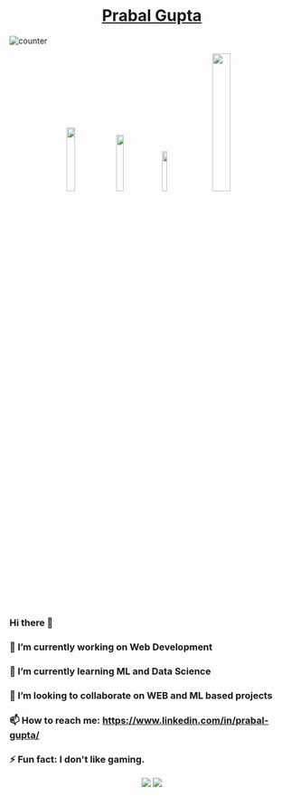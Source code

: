 <h1 align="center"><a href="https://prabalgupta12.github.io/">Prabal Gupta</a></h1>

![counter](https://en7k4niarxtrtbv.m.pipedream.net)
<p align="center">
  <a href="https://twitter.com/PrabalGupta__" target="_blank"><img src="https://img.shields.io/badge/-@PrabalGupta__-1ca0f1?style=flat&labelColor=1ca0f1&logo=twitter&logoColor=white&link=https://twitter.com/PrabalGupta__" width="17%"/></a>
  <a href="https://medium.com/@prabalgupta/" target="_blank"><img src="https://img.shields.io/badge/-@prabalgupta-000000?style=flat&labelColor=black&logo=Medium&link=https://medium.com/@prabalgupta/" width="16%"/></a>
  <a href="https://www.linkedin.com/in/prabal-gupta/" target="_blank"><img src="https://img.shields.io/badge/-@prabal-gupta-blue?style=flat&logo=Linkedin&logoColor=white&link=https://www.linkedin.com/in/prabal-gupta/" width="13.5%"/></a>
  <a href="mailto:prabalgupta4343@gmail.com" target="_blank"><img src="https://img.shields.io/badge/-prabalgupta4343@gmail.com-c14438?style=flat&logo=Gmail&logoColor=white&link=mailto:prabalgupta43436@gmail.com" width="25%"/></a>
</p>

### Hi there 👋
### 🔭 I’m currently working on Web Development
### 🌱 I’m currently learning ML and Data Science 
### 👯 I’m looking to collaborate on WEB and ML based projects
### 📫 How to reach me: https://www.linkedin.com/in/prabal-gupta/
### ⚡ Fun fact: I don't like gaming.

<p align = "center">
  <img src = "https://github-readme-stats.vercel.app/api?username=prabalgupta12&show_icons=true&line_height=27">
  <img src = "https://github-readme-stats.vercel.app/api/top-langs/?username=prabalgupta12&hide=CSS,HTML">
</p>
